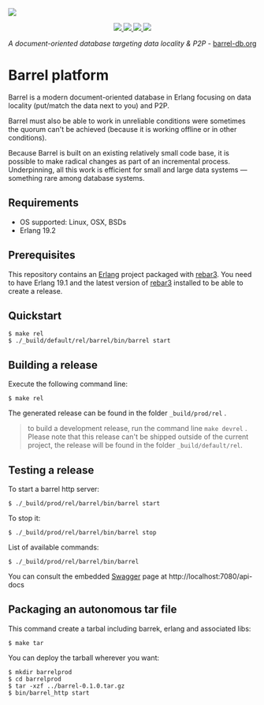 
<img src="https://raw.githubusercontent.com/barrel-db/media/master/banner/barrel-banner-groupfb.png">

<p align="center">

   <a href="https://gitter.im/barrel-db/barrel-platform?utm_source=badge&utm_medium=badge&utm_campaign=pr-badge">
        <img src="https://badges.gitter.im/barrel-db/barrel-platform.svg">
    </a>
   
   <a href="https://travis-ci.org/barrel-db/barrel">
        <img src="https://gitlab.com/barrel-db/barrel/badges/master/build.svg">
   </a>
   
   <a href="https://gitlab.com/barrel-db/barrel/blob/master/LICENSE">
        <img src="https://img.shields.io/badge/license-Apache--2.0-blue.svg">
   </a>

   <a href="https://twitter.com/barreldb">
        <img src="https://img.shields.io/badge/twitter-%40barreldb-55acee.svg">
   </a>
</p>

<p align="center"><i>A document-oriented database targeting data locality & P2P</i> - <a href="https://barrel-db.org/" target="_blank">barrel-db.org</a></p>

# Barrel platform

Barrel is a modern document-oriented database in Erlang focusing on data locality (put/match the data next to you) and P2P.

Barrel must also be able to work in unreliable conditions were sometimes the quorum can't be achieved (because it is working offline or in other conditions).

Because Barrel is built on an existing relatively small code base, it is possible to make radical changes as part of an incremental process. Underpinning, all this work is efficient for small and large data systems — something rare among database systems.

## Requirements

- OS supported: Linux, OSX, BSDs
- Erlang 19.2

## Prerequisites

This repository contains an [Erlang](https://www.erlang.org/) project packaged
with [rebar3](https://www.rebar3.org/). You need to have Erlang 19.1  and the latest version of
[rebar3](http://rebar3.org) installed to be able to create a release.

## Quickstart

    $ make rel
    $ ./_build/default/rel/barrel/bin/barrel start

## Building a release

Execute the following command line:

    $ make rel

The generated release can be found in the folder `_build/prod/rel` .

> to build a development release, run the command line `make devrel` .
> Please note that this release can't be shipped outside of the current project,
> the release will be found in the folder `_build/default/rel`.

## Testing a release

To start a barrel http server:

    $ ./_build/prod/rel/barrel/bin/barrel start

To stop it:

    $ ./_build/prod/rel/barrel/bin/barrel stop

List of available commands:

    $ ./_build/prod/rel/barrel/bin/barrel

You can consult the embedded [Swagger](http://swagger.io/) page at
http://localhost:7080/api-docs

## Packaging an autonomous tar file

This command create a tarbal including barrek, erlang and associated libs:

    $ make tar

You can deploy the tarball wherever you want:

    $ mkdir barrelprod
    $ cd barrelprod
    $ tar -xzf ../barrel-0.1.0.tar.gz
    $ bin/barrel_http start

